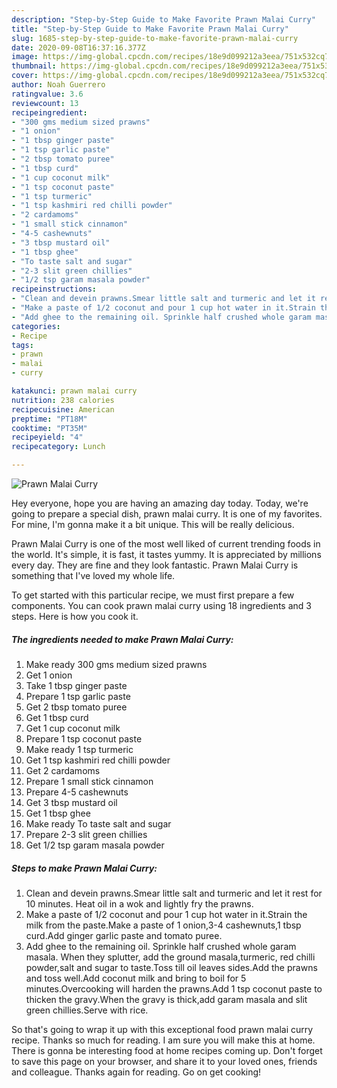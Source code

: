 ```yaml
---
description: "Step-by-Step Guide to Make Favorite Prawn Malai Curry"
title: "Step-by-Step Guide to Make Favorite Prawn Malai Curry"
slug: 1685-step-by-step-guide-to-make-favorite-prawn-malai-curry
date: 2020-09-08T16:37:16.377Z
image: https://img-global.cpcdn.com/recipes/18e9d099212a3eea/751x532cq70/prawn-malai-curry-recipe-main-photo.jpg
thumbnail: https://img-global.cpcdn.com/recipes/18e9d099212a3eea/751x532cq70/prawn-malai-curry-recipe-main-photo.jpg
cover: https://img-global.cpcdn.com/recipes/18e9d099212a3eea/751x532cq70/prawn-malai-curry-recipe-main-photo.jpg
author: Noah Guerrero
ratingvalue: 3.6
reviewcount: 13
recipeingredient:
- "300 gms medium sized prawns"
- "1 onion"
- "1 tbsp ginger paste"
- "1 tsp garlic paste"
- "2 tbsp tomato puree"
- "1 tbsp curd"
- "1 cup coconut milk"
- "1 tsp coconut paste"
- "1 tsp turmeric"
- "1 tsp kashmiri red chilli powder"
- "2 cardamoms"
- "1 small stick cinnamon"
- "4-5 cashewnuts"
- "3 tbsp mustard oil"
- "1 tbsp ghee"
- "To taste salt and sugar"
- "2-3 slit green chillies"
- "1/2 tsp garam masala powder"
recipeinstructions:
- "Clean and devein prawns.Smear little salt and turmeric and let it rest for 10 minutes. Heat oil in a wok and lightly fry the prawns."
- "Make a paste of 1/2 coconut and pour 1 cup hot water in it.Strain the milk from the paste.Make a paste of 1 onion,3-4 cashewnuts,1 tbsp curd.Add ginger garlic paste and tomato puree."
- "Add ghee to the remaining oil. Sprinkle half crushed whole garam masala. When they splutter, add the ground masala,turmeric, red chilli powder,salt and sugar to taste.Toss till oil leaves sides.Add the prawns and toss well.Add coconut milk and bring to boil for 5 minutes.Overcooking will harden the prawns.Add 1 tsp coconut paste to thicken the gravy.When the gravy is thick,add garam masala and slit green chillies.Serve with rice."
categories:
- Recipe
tags:
- prawn
- malai
- curry

katakunci: prawn malai curry 
nutrition: 238 calories
recipecuisine: American
preptime: "PT18M"
cooktime: "PT35M"
recipeyield: "4"
recipecategory: Lunch

---
```



![Prawn Malai Curry](https://img-global.cpcdn.com/recipes/18e9d099212a3eea/751x532cq70/prawn-malai-curry-recipe-main-photo.jpg)

Hey everyone, hope you are having an amazing day today. Today, we're going to prepare a special dish, prawn malai curry. It is one of my favorites. For mine, I'm gonna make it a bit unique. This will be really delicious.



Prawn Malai Curry is one of the most well liked of current trending foods in the world. It's simple, it is fast, it tastes yummy. It is appreciated by millions every day. They are fine and they look fantastic. Prawn Malai Curry is something that I've loved my whole life.


To get started with this particular recipe, we must first prepare a few components. You can cook prawn malai curry using 18 ingredients and 3 steps. Here is how you cook it.

<!--inarticleads1-->

##### The ingredients needed to make Prawn Malai Curry:

1. Make ready 300 gms medium sized prawns
1. Get 1 onion
1. Take 1 tbsp ginger paste
1. Prepare 1 tsp garlic paste
1. Get 2 tbsp tomato puree
1. Get 1 tbsp curd
1. Get 1 cup coconut milk
1. Prepare 1 tsp coconut paste
1. Make ready 1 tsp turmeric
1. Get 1 tsp kashmiri red chilli powder
1. Get 2 cardamoms
1. Prepare 1 small stick cinnamon
1. Prepare 4-5 cashewnuts
1. Get 3 tbsp mustard oil
1. Get 1 tbsp ghee
1. Make ready To taste salt and sugar
1. Prepare 2-3 slit green chillies
1. Get 1/2 tsp garam masala powder




<!--inarticleads2-->

##### Steps to make Prawn Malai Curry:

1. Clean and devein prawns.Smear little salt and turmeric and let it rest for 10 minutes. Heat oil in a wok and lightly fry the prawns.
1. Make a paste of 1/2 coconut and pour 1 cup hot water in it.Strain the milk from the paste.Make a paste of 1 onion,3-4 cashewnuts,1 tbsp curd.Add ginger garlic paste and tomato puree.
1. Add ghee to the remaining oil. Sprinkle half crushed whole garam masala. When they splutter, add the ground masala,turmeric, red chilli powder,salt and sugar to taste.Toss till oil leaves sides.Add the prawns and toss well.Add coconut milk and bring to boil for 5 minutes.Overcooking will harden the prawns.Add 1 tsp coconut paste to thicken the gravy.When the gravy is thick,add garam masala and slit green chillies.Serve with rice.




So that's going to wrap it up with this exceptional food prawn malai curry recipe. Thanks so much for reading. I am sure you will make this at home. There is gonna be interesting food at home recipes coming up. Don't forget to save this page on your browser, and share it to your loved ones, friends and colleague. Thanks again for reading. Go on get cooking!
